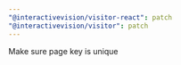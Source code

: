 ```yaml
---
"@interactivevision/visitor-react": patch
"@interactivevision/visitor": patch
---
```


Make sure page key is unique
